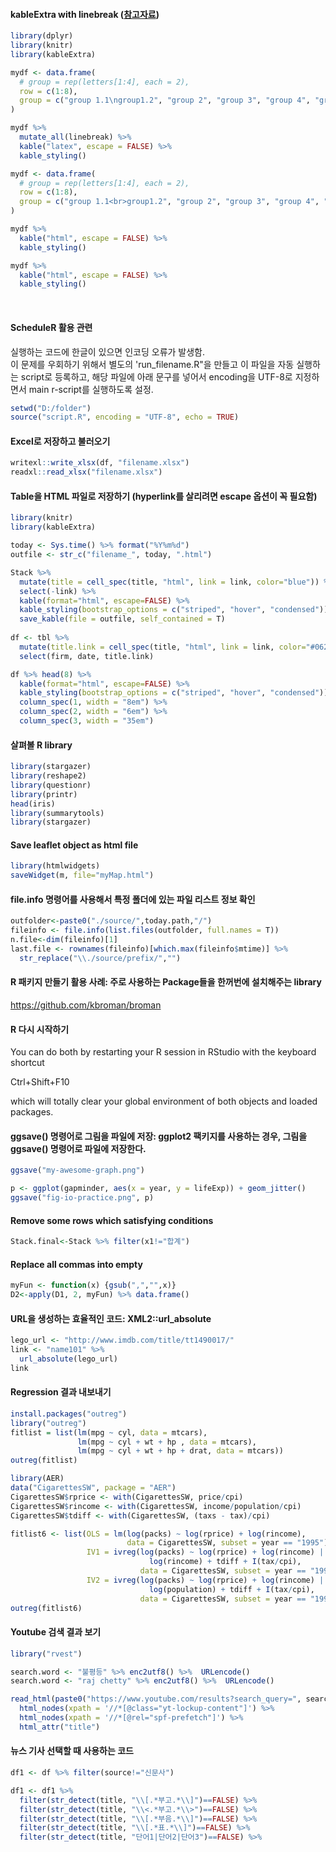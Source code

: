 #### kableExtra with linebreak ([참고자료](https://community.rstudio.com/t/forced-line-break-in-kable-kableextra-table/13286/2))
```r
library(dplyr)
library(knitr)
library(kableExtra)

mydf <- data.frame(
  # group = rep(letters[1:4], each = 2),
  row = c(1:8),
  group = c("group 1.1\ngroup1.2", "group 2", "group 3", "group 4", "group 5", "group 6", "group 7", "group 8")
)

mydf %>%
  mutate_all(linebreak) %>%
  kable("latex", escape = FALSE) %>%
  kable_styling()

mydf <- data.frame(
  # group = rep(letters[1:4], each = 2),
  row = c(1:8),
  group = c("group 1.1<br>group1.2", "group 2", "group 3", "group 4", "group 5", "group 6", "group 7", "group 8")
)

mydf %>%
  kable("html", escape = FALSE) %>%
  kable_styling()

mydf %>%
  kable("html", escape = FALSE) %>%
  kable_styling()
```

<br>

#### ScheduleR 활용 관련
실행하는 코드에 한글이 있으면 인코딩 오류가 발생함. <br>
이 문제를 우회하기 위해서 별도의 'run_filename.R"을 만들고 이 파일을 자동 실행하는 script로 등록하고, 해당 파일에 아래 문구를 넣어서 encoding을 UTF-8로 지정하면서 main r-script를 실행하도록 설정.
```r
setwd("D:/folder")
source("script.R", encoding = "UTF-8", echo = TRUE)
```

#### Excel로 저장하고 불러오기
```r
writexl::write_xlsx(df, "filename.xlsx")
readxl::read_xlsx("filename.xlsx")
```

#### Table을 HTML 파일로 저장하기 (hyperlink를 살리려면 escape 옵션이 꼭 필요함)
```r
library(knitr)
library(kableExtra)

today <- Sys.time() %>% format("%Y%m%d")
outfile <- str_c("filename_", today, ".html")

Stack %>% 
  mutate(title = cell_spec(title, "html", link = link, color="blue")) %>% 
  select(-link) %>%
  kable(format="html", escape=FALSE) %>%
  kable_styling(bootstrap_options = c("striped", "hover", "condensed")) %>%
  save_kable(file = outfile, self_contained = T)
  
df <- tbl %>%
  mutate(title.link = cell_spec(title, "html", link = link, color="#062872")) %>% 
  select(firm, date, title.link)

df %>% head(8) %>% 
  kable(format="html", escape=FALSE) %>% 
  kable_styling(bootstrap_options = c("striped", "hover", "condensed")) %>% 
  column_spec(1, width = "8em") %>%
  column_spec(2, width = "6em") %>%
  column_spec(3, width = "35em") 
```

#### 살펴볼 R library
```r
library(stargazer)
library(reshape2)
library(questionr)
library(printr)
head(iris)
library(summarytools)
library(stargazer)
```

#### Save leaflet object as html file
```r
library(htmlwidgets)
saveWidget(m, file="myMap.html")
```


#### file.info 명령어를 사용해서 특정 폴더에 있는 파일 리스트 정보 확인
```r
outfolder<-paste0("./source/",today.path,"/")
fileinfo <- file.info(list.files(outfolder, full.names = T))
n.file<-dim(fileinfo)[1]
last.file <- rownames(fileinfo)[which.max(fileinfo$mtime)] %>% 
  str_replace("\\./source/prefix/","")
```


#### R 패키지 만들기 활용 사례: 주로 사용하는 Package들을 한꺼번에 설치해주는 library
https://github.com/kbroman/broman


#### R 다시 시작하기
You can do both by restarting your R session in RStudio with the keyboard shortcut 

Ctrl+Shift+F10 

which will totally clear your global environment of both objects and loaded packages.


#### ggsave() 명령어로 그림을 파일에 저장: ggplot2 팩키지를 사용하는 경우, 그림을 ggsave() 명령어로 파일에 저장한다.
```r
ggsave("my-awesome-graph.png")

p <- ggplot(gapminder, aes(x = year, y = lifeExp)) + geom_jitter()
ggsave("fig-io-practice.png", p)
```


#### Remove some rows which satisfying conditions
```r
Stack.final<-Stack %>% filter(x1!="합계")
```


#### Replace all commas into empty
```r
myFun <- function(x) {gsub(",","",x)}
D2<-apply(D1, 2, myFun) %>% data.frame()
```


#### URL을 생성하는 효율적인 코드: XML2::url_absolute
```r
lego_url <- "http://www.imdb.com/title/tt1490017/"
link <- "name101" %>% 
  url_absolute(lego_url)
link
```



#### Regression 결과 내보내기
```r
install.packages("outreg")
library("outreg")
fitlist = list(lm(mpg ~ cyl, data = mtcars),
               lm(mpg ~ cyl + wt + hp , data = mtcars),
               lm(mpg ~ cyl + wt + hp + drat, data = mtcars))
outreg(fitlist)

library(AER)
data("CigarettesSW", package = "AER")
CigarettesSW$rprice <- with(CigarettesSW, price/cpi)
CigarettesSW$rincome <- with(CigarettesSW, income/population/cpi)
CigarettesSW$tdiff <- with(CigarettesSW, (taxs - tax)/cpi)

fitlist6 <- list(OLS = lm(log(packs) ~ log(rprice) + log(rincome),
                          data = CigarettesSW, subset = year == "1995"),
                 IV1 = ivreg(log(packs) ~ log(rprice) + log(rincome) |
                               log(rincome) + tdiff + I(tax/cpi),
                             data = CigarettesSW, subset = year == "1995"),
                 IV2 = ivreg(log(packs) ~ log(rprice) + log(rincome) |
                               log(population) + tdiff + I(tax/cpi),
                             data = CigarettesSW, subset = year == "1995"))
outreg(fitlist6)
```


#### Youtube 검색 결과 보기
```r
library("rvest")

search.word <- "불평등" %>% enc2utf8() %>%  URLencode()
search.word <- "raj chetty" %>% enc2utf8() %>%  URLencode()

read_html(paste0("https://www.youtube.com/results?search_query=", search.word)) %>%
  html_nodes(xpath = '//*[@class="yt-lockup-content"]') %>%
  html_nodes(xpath = '//*[@rel="spf-prefetch"]') %>%
  html_attr("title")
```


#### 뉴스 기사 선택할 때 사용하는 코드
```r
df1 <- df %>% filter(source!="신문사")

df1 <- df1 %>% 
  filter(str_detect(title, "\\[.*부고.*\\]")==FALSE) %>% 
  filter(str_detect(title, "\\<.*부고.*\\>")==FALSE) %>% 
  filter(str_detect(title, "\\[.*부음.*\\]")==FALSE) %>% 
  filter(str_detect(title, "\\[.*표.*\\]")==FALSE) %>% 
  filter(str_detect(title, "단어1|단어2|단어3")==FALSE) %>% 
```
